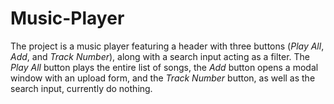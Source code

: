 # Music-Player
The project is a music player featuring a header with three buttons (*Play All*, *Add*, and *Track Number*), along with a search input acting as a filter. The *Play All* button plays the entire list of songs, the *Add* button opens a modal window with an upload form, and the *Track Number* button, as well as the search input, currently do nothing.

